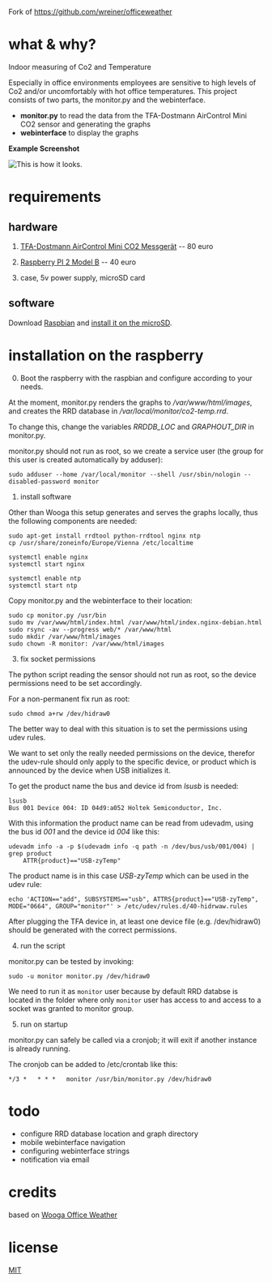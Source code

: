 Fork of https://github.com/wreiner/officeweather

# what & why?

Indoor measuring of Co2 and Temperature

Especially in office environments employees are sensitive to high levels of Co2 and/or uncomfortably with hot office temperatures.
This project consists of two parts, the monitor.py and the webinterface.

* **monitor.py** to read the data from the TFA-Dostmann AirControl Mini CO2 sensor and generating the graphs
* **webinterface** to display the graphs

**Example Screenshot**

![This is how it looks.](https://github.com/wreiner/officeweather/blob/master/example-screenshot.png)

# requirements

## hardware

1) [TFA-Dostmann AirControl Mini CO2 Messgerät](http://www.amazon.de/dp/B00TH3OW4Q) -- 80 euro

2) [Raspberry PI 2 Model B](http://www.amazon.de/dp/B00T2U7R7I) -- 40 euro

3) case, 5v power supply, microSD card

## software

Download [Raspbian](https://www.raspberrypi.org/downloads/) and [install it on the microSD](https://www.raspberrypi.org/documentation/installation/installing-images/README.md).

# installation on the raspberry

0) Boot the raspberry with the raspbian and configure according to your needs.

At the moment, monitor.py renders the graphs to _/var/www/html/images_, and creates the RRD database in _/var/local/monitor/co2-temp.rrd_.

To change this, change the variables *RRDDB_LOC* and *GRAPHOUT_DIR* in monitor.py.

monitor.py should not run as root, so we create a service user (the group for this user is created automatically by adduser):

```
sudo adduser --home /var/local/monitor --shell /usr/sbin/nologin --disabled-password monitor
```

1) install software

Other than Wooga this setup generates and serves the graphs locally, thus the following components are needed:
```
sudo apt-get install rrdtool python-rrdtool nginx ntp
cp /usr/share/zoneinfo/Europe/Vienna /etc/localtime                             

systemctl enable nginx                                                                                                                                        
systemctl start nginx

systemctl enable ntp                                                            
systemctl start ntp
```

Copy monitor.py and the webinterface to their location:

```
sudo cp monitor.py /usr/bin
sudo mv /var/www/html/index.html /var/www/html/index.nginx-debian.html
sudo rsync -av --progress web/* /var/www/html
sudo mkdir /var/www/html/images
sudo chown -R monitor: /var/www/html/images
```

3) fix socket permissions

The python script reading the sensor should not run as root, so the device permissions need to be set accordingly.

For a non-permanent fix run as root:

```
sudo chmod a+rw /dev/hidraw0
```

The better way to deal with this situation is to set the permissions using udev rules.

We want to set only the really needed permissions on the device, therefor the udev-rule should only apply to the specific device, or product which is announced by the device when USB initializes it.

To get the product name the bus and device id from *lsusb* is needed:

```
lsusb
Bus 001 Device 004: ID 04d9:a052 Holtek Semiconductor, Inc.
```

With this information the product name can be read from udevadm, using the bus id *001* and the device id *004* like this:

```
udevadm info -a -p $(udevadm info -q path -n /dev/bus/usb/001/004) | grep product
    ATTR{product}=="USB-zyTemp"
```

The product name is in this case *USB-zyTemp* which can be used in the udev rule:

```
echo 'ACTION=="add", SUBSYSTEMS=="usb", ATTRS{product}=="USB-zyTemp", MODE="0664", GROUP="monitor"' > /etc/udev/rules.d/40-hidrwaw.rules
```

After plugging the TFA device in, at least one device file (e.g. /dev/hidraw0) should be generated with the correct permissions.

4) run the script

monitor.py can be tested by invoking:
```
sudo -u monitor monitor.py /dev/hidraw0
```

We need to run it as `monitor` user because by default RRD databse is located in the folder where only `monitor` user has access to and access to a socket was granted to monitor group.

5) run on startup

monitor.py can safely be called via a cronjob; it will exit if another instance is already running.

The cronjob can be added to /etc/crontab like this:

```
*/3 *   * * *   monitor /usr/bin/monitor.py /dev/hidraw0
```

# todo

* configure RRD database location and graph directory
* mobile webinterface navigation
* configuring webinterface strings
* notification via email

# credits

based on [Wooga Office Weather](https://github.com/wooga/office_weather)

# license

[MIT](http://opensource.org/licenses/MIT)
